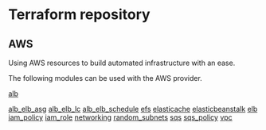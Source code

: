# Terraform repository

## AWS

Using AWS resources to build automated infrastructure with an ease. 

The following modules can be used with the AWS provider.


[alb](aws/modules/alb)

[alb_elb_asg](aws/modules/alb_elb_asg)
[alb_elb_lc](aws/modules/alb_elb_lc)
[alb_elb_schedule](aws/modules/alb_elb_schedule)
[efs](aws/modules/efs)
[elasticache](aws/modules/elasticache)
[elasticbeanstalk](aws/modules/elasticbeanstalk)
[elb](aws/modules/elb)
[iam_policy](aws/modules/iam_policy)
[iam_role](aws/modules/iam_role)
[networking](aws/modules/networking)
[random_subnets](aws/modules/random_subnets)
[sqs](aws/modules/sqs)
[sqs_policy](aws/modules/sqs_policy)
[vpc](aws/modules/vpc)

